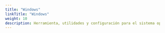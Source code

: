 ```yaml
---
title: "Windows"
linkTitle: "Windows"
weight: 10
description: Herramienta, utilidades y configuración para el sistema operativo de Microsoft 
---
```


 
